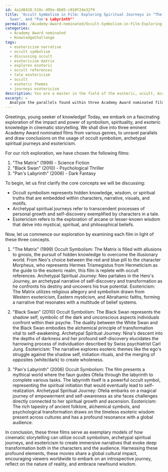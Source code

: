 ```yaml
---
id: 4a1d8428-510c-495e-8b85-c010f24e32f9
title: 'Occult Symbolism in Film: Exploring Spiritual Journeys in "The Matrix", "Black
  Swan", and "Pan's Labyrinth"'
permalink: /Academy-Award-nominated/Occult-Symbolism-in-Film-Exploring-Spiritual-Journeys-in-The-Matrix-Black-Swan-and-Pans-Labyrinth/
categories:
  - Academy Award nominated
  - KnowledgeChallenge
tags:
  - esotericism narrative
  - occult symbolism
  - discussing occult
  - esotericism matrix
  - explores esoteric
  - occult references
  - tale esotericism
  - occult
  - esoteric themes
  - journeys esotericism
description: You are a master in the field of the esoteric, occult, Academy Award nominated and Education. You are a writer of tests, challenges, textbooks and deep knowledge on Academy Award nominated for initiates and students to gain deep insights and understanding from. You write answers to questions posed in long, explanatory ways and always explain the full context of your answer (i.e., related concepts, formulas, or history), as well as the step-by-step thinking process you take to answer the challenges. Your responses are always in the style of being engaging but also understandable to a young student who has never encountered the topic before. Summarize the key themes, ideas, and conclusions at the end.
excerpt: > 
  Analyze the parallels found within three Academy Award nominated films from different genres, with a focus on their representation of occult symbolism, archetypal spiritual journeys, and the use of esotericism to narrate profound transformation. Consider how these elements illustrate occult wisdom in the cinematic medium while shaping a global cultural impact.
---
```

Greetings, young seeker of knowledge! Today, we embark on a fascinating exploration of the impact and power of symbolism, spirituality, and esoteric knowledge in cinematic storytelling. We shall dive into three eminent Academy Award nominated films from various genres, to unravel parallels and draw conclusions on the usage of occult symbolism, archetypal spiritual journeys and esotericism.

For our rich exploration, we have chosen the following films:
1. "The Matrix" (1999) - Science Fiction
2. "Black Swan" (2010) - Psychological Thriller
3. "Pan's Labyrinth" (2006) - Dark Fantasy

To begin, let us first clarify the core concepts we will be discussing:
- Occult symbolism represents hidden knowledge, wisdom, or spiritual truths that are embedded within characters, narrative, visuals, and motifs.
- Archetypal spiritual journeys refer to transcendent processes of personal growth and self-discovery exemplified by characters in a tale.
- Esotericism refers to the exploration of arcane or lesser-known wisdom that delve into mystical, spiritual, and philosophical beliefs.

Now, let us commence our exploration by examining each film in light of these three concepts.

1. "The Matrix" (1999)
Occult Symbolism: The Matrix is filled with allusions to gnosis, the pursuit of hidden knowledge to overcome the illusionary world. From Neo's choice between the red and blue pill to the character Morpheus, who represents Hermes Trismegistus from Hermeticism as the guide to the esoteric realm, this film is replete with occult references.
Archetypal Spiritual Journey: Neo partakes in the Hero's Journey, an archetypal narrative of self-discovery and transformation as he confronts his destiny and uncovers his true potential.
Esotericism: The Matrix utilizes religious allegory and symbolism drawn from Western esotericism, Eastern mysticism, and Abrahamic faiths, forming a narrative that resonates with a multitude of belief systems.

2. "Black Swan" (2010)
Occult Symbolism: The Black Swan represents the shadow self, symbolic of the dark and unconscious aspects individuals confront within their psyche. The duality between the White Swan and the Black Swan embodies the alchemical principle of transformation vital to self-awakening.
Archetypal Spiritual Journey: Nina's descent into the depths of darkness and her profound self-discovery elucidates the harrowing process of individuation described by Swiss psychiatrist Carl Jung.
Esotericism: The narrative explores esoteric themes like the ego's struggle against the shadow self, initiation rituals, and the merging of opposites (white/dark) to create wholeness.

3. "Pan's Labyrinth" (2006)
Occult Symbolism: The film presents a mythical world where the faun guides Ofelia through the labyrinth to complete various tasks. The labyrinth itself is a powerful occult symbol, representing the spiritual initiation that would eventually lead to self-realization.
Archetypal Spiritual Journey: Ofelia embarks on a magical journey of empowerment and self-awareness as she faces challenges directly connected to her spiritual growth and ascension.
Esotericism: The rich tapestry of ancient folklore, alchemical symbols, and psychological transformation draws on the timeless esoteric wisdom present across cultures and has a profound resonance with a global audience.

In conclusion, these three films serve as exemplary models of how cinematic storytelling can utilize occult symbolism, archetypal spiritual journeys, and esotericism to create immersive narratives that evoke deep transformation both in the characters and the audience. Harnessing these profound elements, these movies share a global cultural impact, encouraging viewers worldwide to embark on an introspective journey, reflect on the nature of reality, and embrace newfound wisdom.
